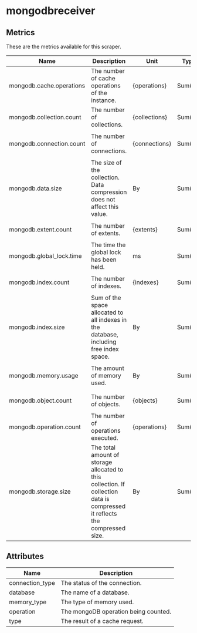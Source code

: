 [comment]: <> (Code generated by mdatagen. DO NOT EDIT.)

# mongodbreceiver

## Metrics

These are the metrics available for this scraper.

| Name | Description | Unit | Type | Attributes |
| ---- | ----------- | ---- | ---- | ---------- |
| mongodb.cache.operations | The number of cache operations of the instance. | {operations} | Sum(Int) | <ul> <li>type</li> </ul> |
| mongodb.collection.count | The number of collections. | {collections} | Sum(Int) | <ul> <li>database</li> </ul> |
| mongodb.connection.count | The number of connections. | {connections} | Sum(Int) | <ul> <li>database</li> <li>connection_type</li> </ul> |
| mongodb.data.size | The size of the collection. Data compression does not affect this value. | By | Sum(Int) | <ul> <li>database</li> </ul> |
| mongodb.extent.count | The number of extents. | {extents} | Sum(Int) | <ul> <li>database</li> </ul> |
| mongodb.global_lock.time | The time the global lock has been held. | ms | Sum(Int) | <ul> </ul> |
| mongodb.index.count | The number of indexes. | {indexes} | Sum(Int) | <ul> <li>database</li> </ul> |
| mongodb.index.size | Sum of the space allocated to all indexes in the database, including free index space. | By | Sum(Int) | <ul> <li>database</li> </ul> |
| mongodb.memory.usage | The amount of memory used. | By | Sum(Int) | <ul> <li>database</li> <li>memory_type</li> </ul> |
| mongodb.object.count | The number of objects. | {objects} | Sum(Int) | <ul> <li>database</li> </ul> |
| mongodb.operation.count | The number of operations executed. | {operations} | Sum(Int) | <ul> <li>operation</li> </ul> |
| mongodb.storage.size | The total amount of storage allocated to this collection. If collection data is compressed it reflects the compressed size.  | By | Sum(Int) | <ul> <li>database</li> </ul> |

## Attributes

| Name | Description |
| ---- | ----------- |
| connection_type | The status of the connection. |
| database | The name of a database. |
| memory_type | The type of memory used. |
| operation | The mongoDB operation being counted. |
| type | The result of a cache request. |
